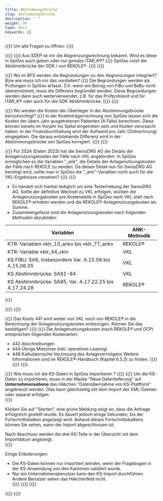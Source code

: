 ```yaml
---
title: Abstimmungsbrücke 
slug: abstimmungsbrucke
description: " "
weight: 50
type: docs
keywords: []
---
```


{{<faqBlock>}}
Um alle Fragen zu öffnen: {{<collapsibleGroupCommand groupId="abstimmungsbrucke">}}

{{<numberedList>}}
{{<listItem>}}
Aus SDEP ist mir die Abgrenzungsrechnung bekannt. Wird es diese in SpiGes auch geben oder nur gemäss ITAR_K®?
{{<collapsibleBlock groupId="abstimmungsbrucke">}}
SpiGes nutzt die Abstimmbrücke der GDK / von REKOLE®.
{{</collapsibleBlock>}}
{{</listItem>}}

{{<listItem>}}
Wo im BFS werden die Begründungen zu den Abgrenzungen integriert? Bzw wie muss ich mir das vorstellen?
{{<collapsibleBlock groupId="abstimmungsbrucke">}}
Die Begründungen werden als Prüfungen in SpiGes erfasst. D.h. wenn ein Betrag von FiBu und BeBu nicht übereinstimmt, muss die Differenz begründet werden. Diese Begründungen werden dann auch weiterverwendet, z.B. für das Prüfprotokoll und für ITAR_K® oder auch für die GDK Abstimmbrücke.
{{</collapsibleBlock>}}
{{</listItem>}}

{{<listItem>}}
Wo werden die Kosten der Überlieger in der Abstimmungsbrücke berücksichtigt?
{{<collapsibleBlock groupId="abstimmungsbrucke">}}
In der Kostenträgerrechnung von SpiGes lassen sich die Kosten der übers Jahr ausgetretenen Patienten (A Fälle) berechnen. Diese können bereits im Vorjahr ins Spital eingetreten sein und Kosten verursacht haben. In der Finanzbuchhaltung wird der Aufwand pro Jahr (Zeitrechnung) eingegeben. Die daraus entstehende Differenz wird in der Abstimmungsbrücke von SpiGes korrigiert.
{{</collapsibleBlock>}}
{{</listItem>}}

{{<listItem>}}
Für 2024 (Daten 2023) hat die SwissDRG AG die Details der Anlagenutzungskosten der Fälle nach VKL angefordert. In SpiGes ermöglichen es die Variablen "_ank", die Details der Anlagenutzungskosten der Fälle nach REKOLE zu senden. Da dieses Detail nun für SwissDRG AG benötigt wird, sollte man in SpiGes die "_ank"-Variablen nicht auch für die VKL-Ergebnisse vorsehen?
{{<collapsibleBlock groupId="abstimmungsbrucke">}}
{{<markdown>}}

-	Es handelt sich hierbei lediglich um eine Testerhebung der SwissDRG AG. Sollte der definitive Wechsel zu VKL erfolgen, würden die Anlagenutzungskosten pro Kostenstelle in SpiGes nach VKL statt nach REKOLE® erhoben werden und die REKOLE®-Anlagenutzungskosten als Summe.
-	Zusammengefasst sind die Anlagenutzungskosten nach folgenden Methoden abzubilden:

|Variablen|ANK-Methodik|
|---------|------------|
|KTR-Variablen «ktr_10_ank» bis «ktr_77_ank»|REKOLE®|
|KTR-Variable «ktr_44_vkl»|VKL|
|KS FIBU: SA6, insbesondere Var. A.15.06 bis A.15.06.05|VKL|
|KS Abstimmbrücke: SA81-84|VKL|
|KS Abstimmbrücke: SA85, Var. A.17.22.25 bis A.17.24.28|REKOLE®|

{{</markdown>}}

{{</collapsibleBlock>}}
{{</listItem>}}

{{<listItem>}}
 Das Konto 441 wird weder von VKL noch von REKOLE® in die Berechnung der Anlagenutzungskosten einbezogen. Können Sie das bestätigen?
{{<collapsibleBlock groupId="abstimmungsbrucke">}}
{{<markdown>}}
Die Anlagenutzungskosten (nach REKOLE® und OCP) entsprechen folgenden Kostenarten:

- 442 Abschreibungen
- 444 Übrige Mietzinse (inkl. operatives Leasing)
- 448 Kalkulatorische Verzinsung des Anlagevermögens
Weitere Informationen sind im REKOLE®-Handbuch (Kapitel 6.5.3) zu finden.
{{</markdown>}}
{{</collapsibleBlock>}}
{{</listItem>}}

{{<listItem>}}
Wie muss ich die KS-Daten in SpiGes importieren ?
{{<collapsibleBlock groupId="abstimmungsbrucke">}}
{{<markdown>}}
Um die KS-Daten zu importieren, muss in der Maske "Neue Datenlieferung" auf **Unternehmensebene** das Häkchen "Datenübernahme von KS-Plattform" angekreuzt werden. Dies kann gleichzeitig mit dem Import der XML-Dateien oder separat erfolgen.  
{{<insertImage image="KS_d.png" class="edge" maxWidth="50%">}}

Klicken Sie auf "Starten", eine grüne Meldung zeigt an, dass die Anfrage erfolgreich gestellt wurde.
Es dauert jedoch einige Sekunden, bis der Fortschrittsbalken angezeigt wird. Anhand dieses Fortschrittsbalkens können Sie sehen, wann der Import abgeschlossen ist.  

Nach Abschluss werden die drei KS-Teile in der Übersicht mit dem Importdatum angezeigt.  
{{<insertImage image="KS_Teil_d.png" class="edge" maxWidth="50%">}}

Einige Erläuterungen:

- Die KS-Daten können nur importiert werden, wenn der Fragebogen in der KS-Anwendung von den Kantonen validiert wurde.
- Nur ein Unternehmensbenutzer kann den KS-Import durchführen. Andere Benutzer sehen das Häkchenfeld nicht.  
{{</markdown>}}
{{</collapsibleBlock>}}
{{</listItem>}}

{{</numberedList>}}
{{</faqBlock>}}
